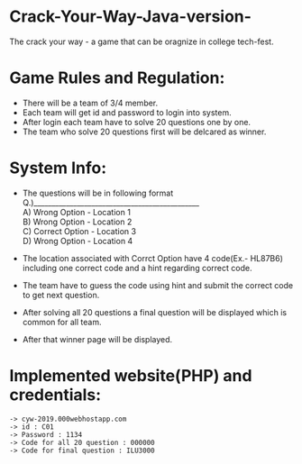 # Crack-Your-Way-Java-version-
The crack your way - a game that can be oragnize  in college tech-fest.

# Game Rules and Regulation:
 - There will be a team of 3/4 member.
 - Each team will get id and password to login into system.
 - After login each team have to solve 20 questions one by one.
 - The team who solve 20 questions first will be delcared as winner.

# System Info:
  - The questions will be in following format
    Q.)______________________________________________<br />
       A) Wrong Option   - Location 1<br />
       B) Wrong Option   - Location 2<br />
       C) Correct Option - Location 3<br />
       D) Wrong Option   - Location 4<br />
     
  - The location associated with Corrct Option have 4 code(Ex.- HL87B6) including one correct code and a hint regarding correct code.
  - The team have to guess the code using hint and submit the correct code to get next question.
  - After solving all 20 questions a final question will be displayed which is common for all team.
  - After that winner page will be displayed.
  
  # Implemented website(PHP) and credentials:
    -> cyw-2019.000webhostapp.com
    -> id : C01
    -> Password : 1134
    -> Code for all 20 question : 000000
    -> Code for final question : ILU3000
